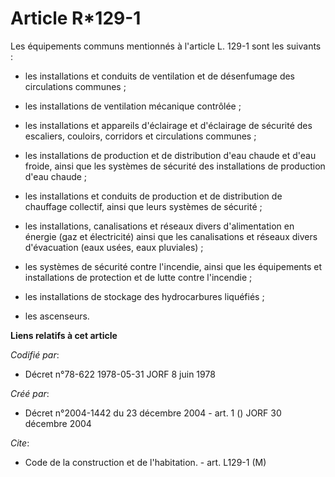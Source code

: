# Article R*129-1

Les équipements communs mentionnés à l'article L. 129-1 sont les suivants :

- les installations et conduits de ventilation et de désenfumage des circulations communes ;

- les installations de ventilation mécanique contrôlée ;

- les installations et appareils d'éclairage et d'éclairage de sécurité des escaliers, couloirs, corridors et circulations
communes ;

- les installations de production et de distribution d'eau chaude et d'eau froide, ainsi que les systèmes de sécurité des
installations de production d'eau chaude ;

- les installations et conduits de production et de distribution de chauffage collectif, ainsi que leurs systèmes de
sécurité ;

- les installations, canalisations et réseaux divers d'alimentation en énergie (gaz et électricité) ainsi que les
canalisations et réseaux divers d'évacuation (eaux usées, eaux pluviales) ;

- les systèmes de sécurité contre l'incendie, ainsi que les équipements et installations de protection et de lutte contre
l'incendie ;

- les installations de stockage des hydrocarbures liquéfiés ;

- les ascenseurs.

**Liens relatifs à cet article**

_Codifié par_:

  - Décret n°78-622 1978-05-31 JORF 8 juin 1978

_Créé par_:

  - Décret n°2004-1442 du 23 décembre 2004 - art. 1 () JORF 30 décembre 2004

_Cite_:

  - Code de la construction et de l'habitation. - art. L129-1 (M)
